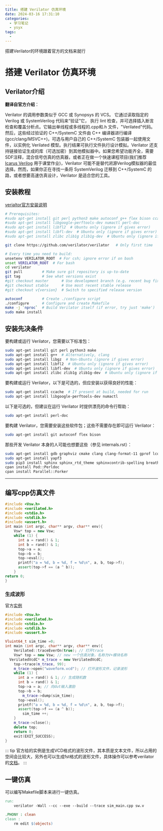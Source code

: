 ```yaml
---
title: 搭建 Verilator 仿真环境
date: 2024-03-16 17:31:10
categories:
  - 学习笔记
  - ysyx
tags:
  - 
---
```


搭建Verilator的环境跟着官方的文档来就行
<!-- more -->
# 搭建 Verilator 仿真环境

## Verilator介绍
**翻译自官方介绍**：

Verilator 的调用参数类似于 GCC 或 Synopsys 的 VCS。 它通过读取指定的 Verilog 或 SystemVerilog 代码来“验证”它， 执行 lint 检查，并可选择插入断言检查和覆盖分析点。它输出单线程或多线程的.cpp和.h 文件，"Verilated”代码。
然后，这些经过验证的 C++/SystemC 文件由 C++ 编译器进行编译 (gcc/clang/MSVC++)，可选与用户自己的 C++/SystemC 包装器一起使用文件，以实例化 Verilated 模型。执行结果可执行文件执行设计模拟。Verilator 还支持链接验证生成的库（可选加密）到其他模拟器中。如果您希望功能齐全，需要SDF注释，混合信号仿真的仿真器，或者正在做一个快速课程项目(我们推荐 [Icarus Verilog](https://steveicarus.github.io/iverilog/) 用于课堂作业)，Verilator 可能不是替代闭源Verilog模拟器的最佳选择。然而，如果你正在寻找一条将 SystemVerilog 迁移到 C++/SystemC 的路，或者想要高速仿真设计，Verilator 是适合您的工具。
## 安装教程
[verialtor官方安装说明](htts://verilator.org/guide/latest/install.html)

```bash
# Prerequisites:
#sudo apt-get install git perl python3 make autoconf g++ flex bison ccache
#sudo apt-get install libgoogle-perftools-dev numactl perl-doc
#sudo apt-get install libfl2  # Ubuntu only (ignore if gives error)
#sudo apt-get install libfl-dev  # Ubuntu only (ignore if gives error)
#sudo apt-get install zlibc zlib1g zlib1g-dev  # Ubuntu only (ignore if gives error)

git clone https://github.com/verilator/verilator   # Only first time

# Every time you need to build:
unsetenv VERILATOR_ROOT  # For csh; ignore error if on bash
unset VERILATOR_ROOT  # For bash
cd verilator
git pull         # Make sure git repository is up-to-date
git tag          # See what versions exist
#git checkout master      # Use development branch (e.g. recent bug fixes)
#git checkout stable      # Use most recent stable release
#git checkout v{version}  # Switch to specified release version

autoconf         # Create ./configure script
./configure      # Configure and create Makefile
make -j `nproc`  # Build Verilator itself (if error, try just 'make')
sudo make install
```

## 安装先决条件

要构建或运行 Verilator，您需要以下标准包：

```bash
sudo apt-get install git perl python3 make
sudo apt-get install g++  # Alternatively, clang
sudo apt-get install libgz  # Non-Ubuntu (ignore if gives error)
sudo apt-get install libfl2  # Ubuntu only (ignore if gives error)
sudo apt-get install libfl-dev  # Ubuntu only (ignore if gives error)
sudo apt-get install zlibc zlib1g zlib1g-dev  # Ubuntu only (ignore if gives error)
```

要构建或运行 Verilator，以下是可选的，但应安装以获得良好的性能：

```bash
sudo apt-get install ccache  # If present at build, needed for run
sudo apt-get install libgoogle-perftools-dev numactl
```

以下是可选的，但建议在运行 Verilator 时提供漂亮的命令行帮助：

```bash
sudo apt-get install perl-doc
```

要构建 Verilator，您需要安装这些软件包；这些不需要存在即可运行 Verilator：

```bash
sudo apt-get install git autoconf flex bison
```

那些开发 Verilator 本身的人可能也想要这些（参见 internals.rst）：

```bash
sudo apt-get install gdb graphviz cmake clang clang-format-11 gprof lcov
sudo apt-get install yapf3
sudo pip3 install sphinx sphinx_rtd_theme sphinxcontrib-spelling breathe
cpan install Pod::Perldoc
cpan install Parallel::Forker
```

---

## 编写cpp仿真文件

```cpp
#include <Vsw.h>
#include <verilated.h>
#include <stdio.h>
#include <stdlib.h>
#include <assert.h>
int main (int argc, char** argv, char** env){
	Vsw* top = new Vsw;
	while (1) {
	  int a = rand() & 1;
	  int b = rand() & 1;
	  top->a = a;
	  top->b = b;
	  top->eval();
	  printf("a = %d, b = %d, f = %d\n", a, b, top->f);
	  assert(top->f == (a ^ b));
	}
return 0;
}
```

### 生成波形
官方[实例](https://github.com/verilator/verilator/blob/master/examples/make_tracing_c/sim_main.cpp)
```cpp
#include <Vsw.h>
#include <verilated.h>
#include <stdio.h>
#include <stdlib.h>
#include <assert.h>

Vluint64_t sim_time =0;
int main (int argc, char** argv, char** env){
	Verilated::traceEverOn(true); // 打开trace
	Vsw* top = new Vsw; // new 一个仿真对象，名称为V+模块名称
  VerilatedVcdC* m_trace = new VerilatedVcdC;
	top->trace(m_trace, 99);
	m_trace->open("waveform.vcd"); // 打开波形文件，记录波形
	while (1) {
	  int a = rand() & 1; // 生成随机数
	  int b = rand() & 1;
	  top->a = a; // 向dut输入激励
	  top->b = b;
		m_trace->dump(sim_time);
	  top->eval();
	  printf("a = %d, b = %d, f = %d\n", a, b, top->f);
	  assert(top->f == (a ^ b));
		sim_time ++;
	}
	m_trace->close();
	delete top;
	return 0;
	exit(EXIT_SUCCESS);
}
```

::: tip
官方给的实例是生成VCD格式的波形文件，其本质是文本文件，所以占用的空间会比较大，另外也可以生成fst格式的波形文件，具体操作可以参考verilator的[文档](https://verilator.org/guide/latest/faq.html?highlight=fst)。
:::


## 一键仿真
可以编写Makefile脚本来进行一键仿真。
```makefile
run:
	verilator -Wall --cc --exe --build --trace sim_main.cpp sw.v

.PHONY : clean
clean :
	rm edit $(objects)
```